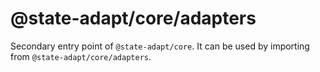 # @state-adapt/core/adapters

Secondary entry point of `@state-adapt/core`. It can be used by importing from `@state-adapt/core/adapters`.
